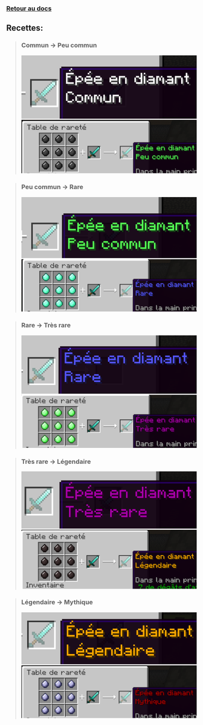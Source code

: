 ### [Retour au docs](../README.md#table-de-rareté)

## **Recettes:**

> ### Commun -> Peu commun
>![CoP](../images/image57.png)
>![CoP](../images/image52.png)

> ### Peu commun -> Rare
>![CoP](../images/image30.png)
>![CoP](../images/image37.png)

> ### Rare -> Très rare
>![CoP](../images/image5.png)
>![CoP](../images/image21.png)

> ### Très rare -> Légendaire
>![CoP](../images/image16.png)
>![CoP](../images/image44.png)

> ### Légendaire -> Mythique 
>![CoP](../images/image40.png)
>![CoP](../images/image11.png)
